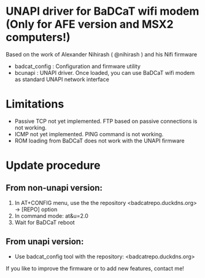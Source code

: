 # UNAPI driver for BaDCaT wifi modem (Only for AFE version and MSX2 computers!)
Based on the work of Alexander Nihirash ( @nihirash ) and his Nifi firmware

- badcat_config : Configuration and firmware utility
- bcunapi : UNAPI driver. Once loaded, you can use BaDCaT wifi modem as standard UNAPI network interface

# Limitations

- Passive TCP not yet implemented. FTP based on passive connections is not working.
- ICMP not yet implemented. PING command is not working.
- ROM loading from BaDCaT does not work with the UNAPI firmware


# Update procedure

## From non-unapi version: 

1. In AT+CONFIG menu, use the the repository <badcatrepo.duckdns.org>  -> [REPO] option
2. In command mode: at&u=2.0
3. Wait for BaDCaT reboot

## From unapi version:
- Use badcat_config tool with the repository: <badcatrepo.duckdns.org>


If you like to improve the firmware or to add new features, contact me!

